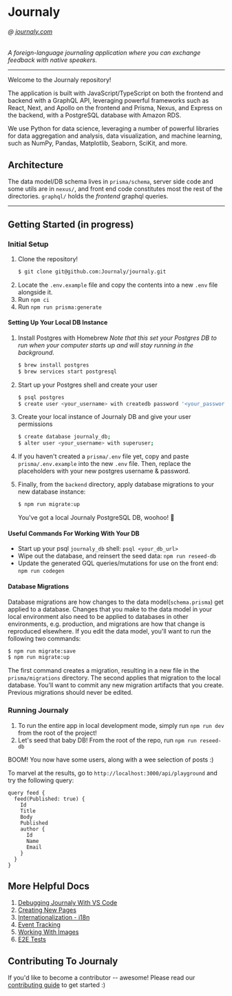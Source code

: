 # Journaly

###### @ [journaly.com](http://journaly.com)

_A foreign-language journaling application where you can exchange feedback with native speakers._

---

Welcome to the Journaly repository!

The application is built with JavaScript/TypeScript on both the frontend and backend with a GraphQL API, leveraging powerful frameworks such as React, Next, and Apollo on the frontend and Prisma, Nexus, and Express on the backend, with a PostgreSQL database with Amazon RDS.

We use Python for data science, leveraging a number of powerful libraries for data aggregation and analysis, data visualization, and machine learning, such as NumPy, Pandas, Matplotlib, Seaborn, SciKit, and more.

## Architecture

The data model/DB schema lives in `prisma/schema`, server side code and some utils are in `nexus/`, and front end code constitutes most the rest of the directories. `graphql/` holds the _frontend_ graphql queries.

---

## Getting Started (in progress)

### Initial Setup

1. Clone the repository!
   ```sh
   $ git clone git@github.com:Journaly/journaly.git
   ```
1. Locate the `.env.example` file and copy the contents into a new `.env` file alongside it.
1. Run `npm ci`
1. Run `npm run prisma:generate`

#### Setting Up Your Local DB Instance

1. Install Postgres with Homebrew
   _Note that this set your Postgres DB to run when your computer starts up and will stay running in the background_.

   ```bash
   $ brew install postgres
   $ brew services start postgresql
   ```

1. Start up your Postgres shell and create your user

   ```bash
   $ psql postgres
   $ create user <your_username> with createdb password '<your_password>';
   ```

1. Create your local instance of Journaly DB and give your user permissions

   ```bash
   $ create database journaly_db;
   $ alter user <your_username> with superuser;
   ```

1. If you haven't created a `prisma/.env` file yet, copy and paste `prisma/.env.example` into the new `.env` file. Then, replace the placeholders with your new postgres username & password.

1. Finally, from the `backend` directory, apply database migrations to your new database instance:

   ```bash
   $ npm run migrate:up
   ```

   You've got a local Journaly PostgreSQL DB, woohoo! 🎉
   

#### Useful Commands For Working With Your DB

- Start up your psql `journaly_db` shell: `psql <your_db_url>`
- Wipe out the database, and reinsert the seed data: `npm run reseed-db`
- Update the generated GQL queries/mutations for use on the front end: `npm run codegen`

#### Database Migrations

Database migrations are how changes to the data model(`schema.prisma`) get applied to a database. Changes that you make to the data model in your local environment also need to be applied to databases in other environments, e.g. production, and migrations are how that change is reproduced elsewhere. If you edit the data model, you'll want to run the following two commands:

```sh
$ npm run migrate:save
$ npm run migrate:up
```

The first command creates a migration, resulting in a new file in the `prisma/migrations` directory. The second applies that migration to the local database. You'll want to commit any new migration artifacts that you create. Previous migrations should never be edited.

### Running Journaly

1. To run the entire app in local development mode, simply run `npm run dev` from the root of the project! 
1. Let's seed that baby DB! From the root of the repo, run `npm run reseed-db`

BOOM! You now have some users, along with a wee selection of posts :)

To marvel at the results, go to `http://localhost:3000/api/playground` and try the following query:

```gql
query feed {
  feed(Published: true) {
    Id
    Title
    Body
    Published
    author {
      Id
      Name
      Email
    }
  }
}
```

## More Helpful Docs

1. [Debugging Journaly With VS Code](./docs/debugging.md)
1. [Creating New Pages](./docs/0-creating-pages.md)
1. [Internationalization - i18n](./docs/1-internationalization.md)
1. [Event Tracking](./docs/2-event-tracking.md)
1. [Working With Images](./docs/3-working-with-images.md)
1. [E2E Tests](./docs/4-e2e-tests.md)

## Contributing To Journaly

If you'd like to become a contributor -- awesome!
Please read our [contributing guide](./docs/contributing-guide.md) to get started :)
